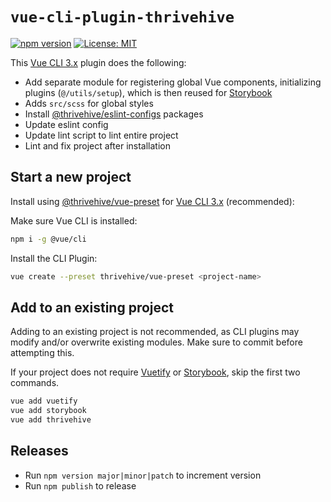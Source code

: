 # `vue-cli-plugin-thrivehive`

[![npm version](https://badge.fury.io/js/vue-cli-plugin-thrivehive.svg)](https://badge.fury.io/js/vue-cli-plugin-thrivehive)
[![License: MIT](https://img.shields.io/badge/License-MIT-green.svg)](https://opensource.org/licenses/MIT)

This [Vue CLI 3.x](https://cli.vuejs.org/) plugin does the following:

- Add separate module for registering global Vue components, initializing plugins (`@/utils/setup`), which is then reused for [Storybook](https://storybook.js.org/basics/guide-vue/)
- Adds `src/scss` for global styles
- Install [@thrivehive/eslint-configs](https://github.com/thrivehive/eslint-configs) packages
- Update eslint config
- Update lint script to lint entire project
- Lint and fix project after installation

## Start a new project

Install using [@thrivehive/vue-preset](https://github.com/thrivehive/vue-preset) for [Vue CLI 3.x](https://cli.vuejs.org/) (recommended):

Make sure Vue CLI is installed:

```bash
npm i -g @vue/cli
```

Install the CLI Plugin:

```bash
vue create --preset thrivehive/vue-preset <project-name>
```

## Add to an existing project

Adding to an existing project is not recommended, as CLI plugins may modify and/or overwrite existing modules. Make sure to commit before attempting this.

If your project does not require [Vuetify](https://vuetifyjs.com/en/) or [Storybook](https://storybook.js.org/basics/guide-vue/), skip the first two commands.

```bash
vue add vuetify
vue add storybook
vue add thrivehive
```

## Releases

- Run `npm version major|minor|patch` to increment version
- Run `npm publish` to release

